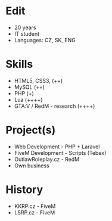 # Edit

* 20 years
* IT student
* Languages: CZ, SK, ENG

# Skills

* HTML5, CSS3, (++)
* MySQL (++)
* PHP (+)
* Lua (++++)
* GTA:V / RedM - research (++++)

# Project(s)

* Web Development - PHP + Laravel
* FiveM Development - Scripts (Tebex)
* OutlawRoleplay.cz - RedM
* Own business

# History

* KKRP.cz - FiveM
* LSRP.cz - FiveM
